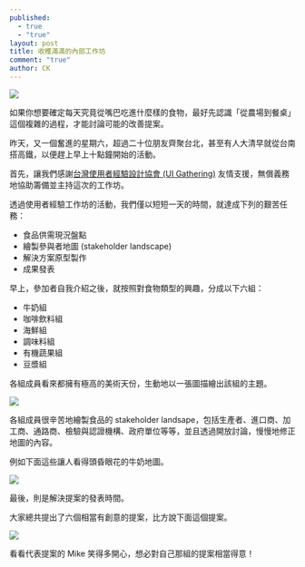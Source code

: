 ```yaml
---
published: 
  - true
  - "true"
layout: post
title: 收穫滿滿的內部工作坊
comment: "true"
author: CK
---
```


![](http://farm4.staticflickr.com/3714/10900662996_43c9bc559f_o.jpg)

如果你想要確定每天究竟從嘴巴吃進什麼樣的食物，最好先認識「從農場到餐桌」這個複雜的過程，才能討論可能的改善提案。

昨天，又一個奮進的星期六，超過二十位朋友齊聚台北，甚至有人大清早就從台南搭高鐵，以便趕上早上十點鐘開始的活動。

首先，讓我們感謝[台灣使用者經驗設計協會 (UI Gathering)](http://www.uigathering.org/) 友情支援，無償義務地協助籌備並主持這次的工作坊。

透過使用者經驗工作坊的活動，我們僅以短短一天的時間，就達成下列的艱苦任務：

- 食品供需現況盤點
- 繪製參與者地圖 (stakeholder landscape)
- 解決方案原型製作
- 成果發表

早上，參加者自我介紹之後，就按照對食物類型的興趣，分成以下六組：

- 牛奶組
- 咖啡飲料組
- 海鮮組
- 調味料組
- 有機蔬果組
- 豆漿組

各組成員看來都擁有極高的美術天份，生動地以一張圖描繪出該組的主題。

![](http://farm4.staticflickr.com/3682/10901152005_d12d78c681_o.png)

各組成員很辛苦地繪製食品的 stakeholder landsape，包括生產者、進口商、加工商、通路商、檢驗與認證機構、政府單位等等，並且透過開放討論，慢慢地修正地圖的內容。

例如下面這些讓人看得頭昏眼花的牛奶地圖。

![](http://farm3.staticflickr.com/2875/10897573733_f35fbc815c_o.jpg)

最後，則是解決提案的發表時間。

大家總共提出了六個相當有創意的提案，比方說下面這個提案。

![](http://farm4.staticflickr.com/3711/10901360874_5197a158d5_o.jpg)

看看代表提案的 Mike 笑得多開心，想必對自己那組的提案相當得意！


